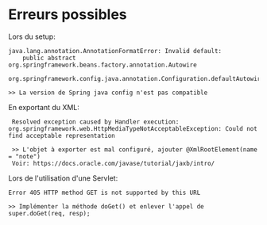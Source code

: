 # Erreurs possibles

Lors du setup:

    java.lang.annotation.AnnotationFormatError: Invalid default:
        public abstract org.springframework.beans.factory.annotation.Autowire
        org.springframework.config.java.annotation.Configuration.defaultAutowire()

    >> La version de Spring java config n'est pas compatible

En exportant du XML:

     Resolved exception caused by Handler execution: org.springframework.web.HttpMediaTypeNotAcceptableException: Could not find acceptable representation
     
     >> L'objet à exporter est mal configuré, ajouter @XmlRootElement(name = "note")
     Voir: https://docs.oracle.com/javase/tutorial/jaxb/intro/
     
Lors de l'utilisation d'une Servlet:

    Error 405 HTTP method GET is not supported by this URL
    
    >> Implémenter la méthode doGet() et enlever l'appel de super.doGet(req, resp);